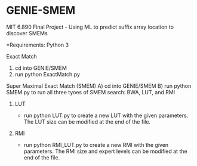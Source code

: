 # GENIE-SMEM
MIT 6.890 Final Project - Using ML to predict suffix array location to discover SMEMs

*Requirements: Python 3

Exact Match
1) cd into GENIE/SMEM
2) run python ExactMatch.py


Super Maximal Exact Match (SMEM)
  A) cd into GENIE/SMEM 
  B) run python SMEM.py to run all three tyoes of SMEM search: BWA, LUT, and RMI
    
   1) LUT
      - run python LUT.py to create a new LUT with the given parameters. The LUT size can be modified at the end of the file. 
    
   2) RMI
      - run python RMI_LUT.py to create a new RMI with the given parameters. The RMI size and expert levels can be modified at         the end of the file.
